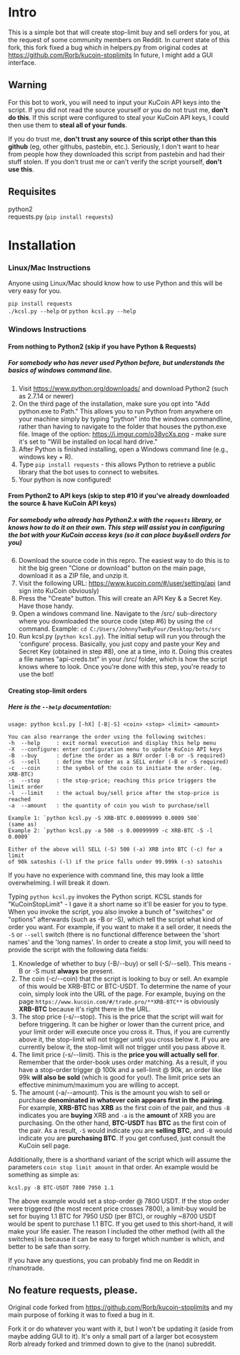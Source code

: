 # Intro

This is a simple bot that will create stop-limit buy and sell orders for you, at the request of some community members on Reddit.
In current state of this fork, this fork fixed a bug which  in helpers.py from original codes at https://github.com/Rorb/kucoin-stoplimits
In future, I might add a GUI interface.

## Warning

For this bot to work, you will need to input your KuCoin API keys into the script. If you did not read the source yourself or you do not trust me, **don't do this**. If this script were configured to steal your KuCoin API keys, I could then use them to **steal all of your funds**.  

If you do trust me, **don't trust any source of this script other than this github** (eg, other githubs, pastebin, etc.). Seriously, I don't want to hear from people how they downloaded this script from pastebin and had their stuff stolen. If you don't trust me or can't verify the script yourself, **don't use this**.  

## Requisites 

python2  
requests.py (`pip install requests`)   

# Installation  

### Linux/Mac Instructions

Anyone using Linux/Mac should know how to use Python and this will be very easy for you.  

`pip install requests`  
`./kcsl.py --help`  or `python kcsl.py --help`


### Windows Instructions

#### From nothing to Python2 (skip if you have Python & Requests)  

##### For somebody who has never used Python before, but understands the basics of windows command line.  

1. Visit https://www.python.org/downloads/ and download Python2 (such as 2.7.14 or newer)  
2. On the third page of the installation, make sure you opt into "Add python.exe to Path." This allows you to run Python from anywhere on your machine simply by typing "python" into the windows commandline, rather than having to navigate to the folder that houses the python.exe file. Image of the option: https://i.imgur.com/o38ycXs.png - make sure it's set to "Will be installed on local hard drive."  
3. After Python is finished installing, open a Windows command line (e.g., windows key + R).  
4. Type `pip install requests` - this allows Python to retrieve a public library that the bot uses to connect to websites.  
5. Your python is now configured!  

#### From Python2 to API keys (skip to step #10 if you've already downloaded the source & have KuCoin API keys)  

##### For somebody who already has Python2.x with the `requests` library, or knows how to do it on their own. This step will assist you in configuring the bot with your KuCoin access keys (so it can place buy&sell orders for you)

6. Download the source code in this repro. The easiest way to do this is to hit the big green "Clone or download" button on the main page, download it as a ZIP file, and unzip it.
7. Visit the following URL: https://www.kucoin.com/#/user/setting/api (and sign into KuCoin obviously)
8. Press the "Create" button. This will create an API Key & a Secret Key. Have those handy.
9. Open a windows command line. Navigate to the /src/ sub-directory where you downloaded the source code (step #6) by using the `cd` command. Example: `cd C:/Users/JohnnyTwoByFour/Desktop/bots/src`
10. Run kcsl.py (`python kcsl.py`). The initial setup will run you through the 'configure' process. Basically, you just copy and paste your Key and Secret Key (obtained in step #8), one at a time, into it. Doing this creates a file names "api-creds.txt" in your /src/ folder, which is how the script knows where to look. Once you're done with this step, you're ready to use the bot!


#### Creating stop-limit orders  

##### Here is the `--help` documentation:

    usage: python kcsl.py [-hX] [-B|-S] <coin> <stop> <limit> <amount>
    
    You can also rearrange the order using the following switches:
    -h  --help     : exit normal execution and display this help menu
    -X  --configure: enter configuration menu to update KuCoin API keys
    -B  --buy      : define the order as a BUY order (-B or -S required)
    -S  --sell     : define the order as a SELL order (-B or -S required)
    -c  --coin     : the symbol of the coin to initiate the order. (eg. XRB-BTC)
    -s  --stop     : the stop-price; reaching this price triggers the limit order
    -l  --limit    : the actual buy/sell price after the stop-price is reached
    -a  --amount   : the quantity of coin you wish to purchase/sell
    
    Example 1: `python kcsl.py -S XRB-BTC 0.00099999 0.0009 500`
    (same as)
    Example 2: `python kcsl.py -a 500 -s 0.00099999 -c XRB-BTC -S -l 0.0009`
    
    Either of the above will SELL (-S) 500 (-a) XRB into BTC (-c) for a limit
    of 90k satoshis (-l) if the price falls under 99.999k (-s) satoshis  
    
If you have no experience with command line, this may look a little overwhelming. I will break it down.  

Typing `python kcsl.py` invokes the Python script. KCSL stands for "KuCoinStopLimit" - I gave it a short name so it'll be easier for you to type. When you invoke the script, you also invoke a bunch of "switches" or "options" afterwards (such as -B or -S), which tell the script what kind of order you want. For example, if you want to make it a sell order, it needs the `-S` or `--sell` switch (there is no functional difference between the 'short names' and the 'long names'. In order to create a stop limit, you will need to provide the script with the following data fields:  

1. Knowledge of whether to buy (-B/--buy) or sell (-S/--sell). This means -B or -S must **always** be present.  
2. The coin (-c/--coin) that the script is looking to buy or sell. An example of this would be XRB-BTC or BTC-USDT. To determine the name of your coin, simply look into the URL of the page. For example, buying on the page `https://www.kucoin.com/#/trade.pro/**XRB-BTC**` is obviously **XRB-BTC** because it's right there in the URL.  
3. The stop price (-s/--stop). This is the price that the script will wait for before triggering. It can be higher or lower than the current price, and your limit order will execute once you cross it. Thus, if you are currently above it, the stop-limit will not trigger until you cross below it. If you are currently below it, the stop-limit will not trigger until you pass above it.  
4. The limit price (-s/--limit). This is the **price you will actually sell for**. Remember that the order-book uses order matching. As a result, if you have a stop-order trigger @ 100k and a sell-limit @ 90k, an order like 99k **will also be sold** (which is good for you!). The limit price sets an effective minimum/maximum you are willing to accept.  
5. The amount (-a/--amount). This is the amount you wish to sell or purchase **denominated in whatever coin appears first in the pairing**. For example, **XRB-BTC** has **XRB** as the first coin of the pair, and thus `-B` indicates you are **buying** XRB and `-a` is the **amount** of XRB you are purchasing. On the other hand, **BTC-USDT** has **BTC** as the first coin of the pair. As a result, `-S` would indicate you are **selling BTC**, and `-B` would indicate you are **purchasing BTC**. If you get confused, just consult the KuCoin sell page.  

Additionally, there is a shorthand variant of the script which will assume the parameters `coin stop limit amount` in that order. An example would be something as simple as:  

    kcsl.py -B BTC-USDT 7800 7950 1.1  

The above example would set a stop-order @ 7800 USDT. If the stop order were triggered (the most recent price crosses 7800), a limit-buy would be set for buying 1.1 BTC for 7950 USD (per BTC), or roughly ~8700 USDT would be spent to purchase 1.1 BTC. If you get used to this short-hand, it will make your life easier. The reason I included the other method (with all the switches) is because it can be easy to forget which number is which, and better to be safe than sorry.  

If you have any questions, you can probably find me on Reddit in r/nanotrade.  

## No feature requests, please.  

Original code forked from https://github.com/Rorb/kucoin-stoplimits and my main purpose of forking it was to fixed a bug in it.

Fork it or do whatever you want with it, but I won't be updating it (aside from maybe adding GUI to it). It's only a small part of a larger bot ecosystem Rorb already forked and trimmed down to give to the (nano) subreddit.
